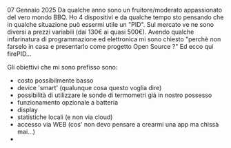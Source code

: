 07 Gennaio 2025
Da qualche anno sono un fruitore/moderato appassionato del vero mondo BBQ.
Ho 4 dispositivi e da qualche tempo sto pensando che in qualche situazione può essermi utile un "PID".
Sul mercato ve ne sono diversi a prezzi variabili (dai 130€ ai quasi 500€).
Avendo qualche infarinatura di programmazione ed elettronica mi sono chiesto "perchè non farselo in casa e presentarlo come progetto Open Source ?"
Ed ecco qui firePID...

Gli obiettivi che mi sono prefisso sono:
- costo possibilmente basso
- device 'smart' (qualunque cosa questo voglia dire)
- possibilità di utilizzare le sonde di termometri già in nostro possesso
- funzionamento opzionale a batteria
- display
- statistiche locali (e non via cloud)
- accesso via WEB (cos' non devo pensare a crearmi una app ma chissà mai...)
- 
